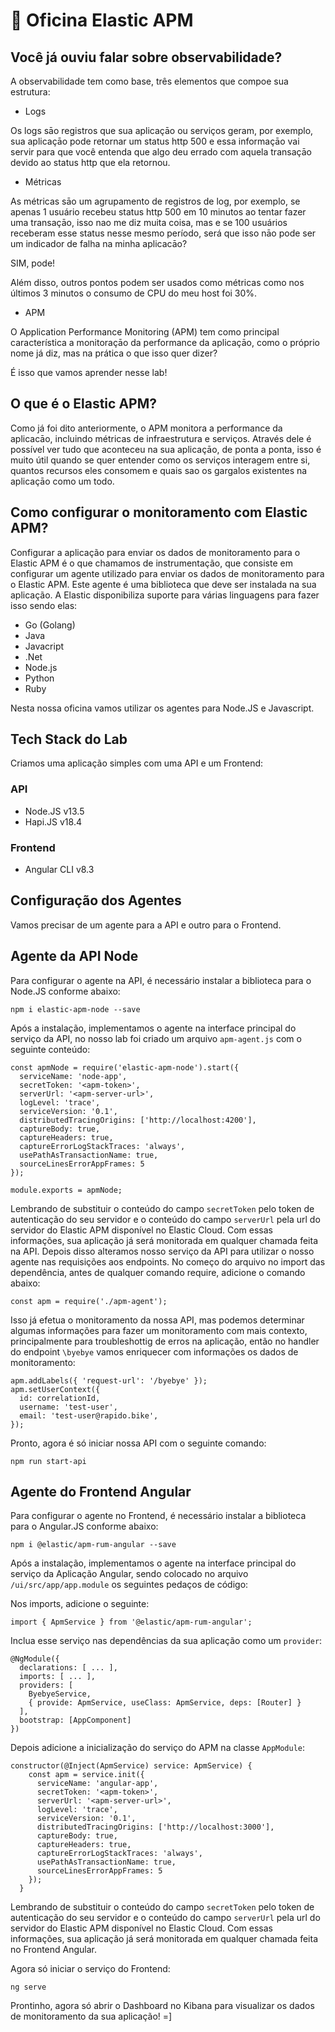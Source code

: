 <a name="HOLTitle"></a>

# 🚀 Oficina Elastic APM

<a name="Overview"></a>

## Você já ouviu falar sobre observabilidade? ##

A observabilidade tem como base, três elementos que compoe sua estrutura:

- Logs 

Os logs sāo registros que sua aplicaçāo ou serviços geram, por exemplo, sua aplicaçāo pode retornar um status http 500 e essa informaçāo vai servir para que você entenda que algo deu errado com aquela transaçāo devido ao status http que ela retornou. 

- Métricas 

As métricas sāo um agrupamento de registros de log, por exemplo, se apenas 1 usuário recebeu status http 500 em 10 minutos ao tentar fazer uma transaçāo, isso nao me diz muita coisa, mas e se 100 usuários receberam esse status nesse mesmo período, será que isso nāo pode ser um indicador de falha na minha aplicacāo?

SIM, pode!

Além disso, outros pontos podem ser usados como métricas como nos últimos 3 minutos o consumo de CPU do meu host foi 30%.

- APM 

O Application Performance Monitoring (APM) tem como principal característica a monitoraçāo da performance da aplicaçāo, como o próprio nome já diz, mas na prática o que isso quer dizer?

É isso que vamos aprender nesse lab!


## O que é o Elastic APM? ##

Como já foi dito anteriormente, o APM monitora a performance da aplicacāo, incluindo métricas de infraestrutura e serviços. Através dele é possível ver tudo que aconteceu na sua aplicaçāo, de ponta a ponta, isso é muito útil quando se quer entender como os serviços interagem entre si, quantos recursos eles consomem e quais sao os gargalos existentes na aplicaçāo como um todo.

## Como configurar o monitoramento com Elastic APM?

Configurar a aplicação para enviar os dados de monitoramento para o Elastic APM é o que chamamos de instrumentação, que consiste em configurar um agente utilizado para enviar os dados de monitoramento para o Elastic APM. Este agente é uma biblioteca que deve ser instalada na sua aplicação. A Elastic disponibiliza suporte para várias linguagens para fazer isso sendo elas:

* Go (Golang)
* Java
* Javacript
* .Net
* Node.js
* Python
* Ruby

Nesta nossa oficina vamos utilizar os agentes para Node.JS e Javascript.

## Tech Stack do Lab
Criamos uma aplicação simples com uma API e um Frontend:

### API
  - Node.JS v13.5
  - Hapi.JS v18.4

### Frontend
  - Angular CLI v8.3

## Configuração dos Agentes

Vamos precisar de um agente para a API e outro para o Frontend.

## Agente da API Node
Para configurar o agente na API, é necessário instalar a biblioteca para o Node.JS conforme abaixo:
```
npm i elastic-apm-node --save
```
Após a instalação, implementamos o agente na interface principal do serviço da API, no nosso lab foi criado um arquivo `apm-agent.js` com o seguinte conteúdo:

```
const apmNode = require('elastic-apm-node').start({
  serviceName: 'node-app',
  secretToken: '<apm-token>',
  serverUrl: '<apm-server-url>',
  logLevel: 'trace',
  serviceVersion: '0.1',
  distributedTracingOrigins: ['http://localhost:4200'],
  captureBody: true,
  captureHeaders: true,
  captureErrorLogStackTraces: 'always',
  usePathAsTransactionName: true,
  sourceLinesErrorAppFrames: 5
});

module.exports = apmNode;
```
Lembrando de substituir o conteúdo do campo `secretToken` pelo token de autenticação do seu servidor e o conteúdo do campo `serverUrl` pela url do servidor do Elastic APM disponível no Elastic Cloud. Com essas informações, sua aplicação já será monitorada em qualquer chamada feita na API. Depois disso alteramos nosso serviço da API para utilizar o nosso agente nas requisições aos endpoints.
No começo do arquivo no import das dependência, antes de qualquer comando require, adicione o comando abaixo:
```
const apm = require('./apm-agent');
```
Isso já efetua o monitoramento da nossa API, mas podemos determinar algumas informações para fazer um monitoramento com mais contexto, principalmente para troubleshottig de erros na aplicação, então no handler do endpoint `\byebye` vamos enriquecer com informações os dados de monitoramento:
```
apm.addLabels({ 'request-url': '/byebye' });
apm.setUserContext({
  id: correlationId,
  username: 'test-user',
  email: 'test-user@rapido.bike',
});
```
Pronto, agora é só iniciar nossa API com o seguinte comando:
```
npm run start-api
```

## Agente do Frontend Angular
Para configurar o agente no Frontend, é necessário instalar a biblioteca para o Angular.JS conforme abaixo:
```
npm i @elastic/apm-rum-angular --save
```
Após a instalação, implementamos o agente na interface principal do serviço da Aplicação Angular, sendo colocado no arquivo `/ui/src/app/app.module` os seguintes pedaços de código:

Nos imports, adicione o seguinte:
```
import { ApmService } from '@elastic/apm-rum-angular';
```
Inclua esse serviço nas dependências da sua aplicação como um `provider`:
```
@NgModule({
  declarations: [ ... ],
  imports: [ ... ],
  providers: [
    ByebyeService,
    { provide: ApmService, useClass: ApmService, deps: [Router] }
  ],
  bootstrap: [AppComponent]
})
```
Depois adicione a inicialização do serviço do APM na classe `AppModule`:
```
constructor(@Inject(ApmService) service: ApmService) {
    const apm = service.init({
      serviceName: 'angular-app',
      secretToken: '<apm-token>',
      serverUrl: '<apm-server-url>',
      logLevel: 'trace',
      serviceVersion: '0.1',
      distributedTracingOrigins: ['http://localhost:3000'],
      captureBody: true,
      captureHeaders: true,
      captureErrorLogStackTraces: 'always',
      usePathAsTransactionName: true,
      sourceLinesErrorAppFrames: 5
    });
  }
```
Lembrando de substituir o conteúdo do campo `secretToken` pelo token de autenticação do seu servidor e o conteúdo do campo `serverUrl` pela url do servidor do Elastic APM disponível no Elastic Cloud. Com essas informações, sua aplicação já será monitorada em qualquer chamada feita no Frontend Angular.

Agora só iniciar o serviço do Frontend:
```
ng serve
```

Prontinho, agora só abrir o Dashboard no Kibana para visualizar os dados de monitoramento da sua aplicação! =]
